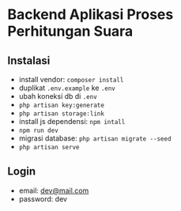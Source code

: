 # Backend Aplikasi Proses Perhitungan Suara

## Instalasi
- install vendor: `composer install`
- duplikat `.env.example` ke `.env`
- ubah koneksi db di `.env`
- `php artisan key:generate`
- `php artisan storage:link`
- install js dependensi: `npm intall`
- `npm run dev`
- migrasi database: `php artisan migrate --seed`
- `php artisan serve`

## Login
- email: dev@mail.com
- password: dev